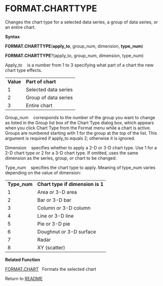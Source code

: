 # FORMAT.CHARTTYPE

Changes the chart type for a selected data series, a group of data
series, or an entire chart.

**Syntax**

**FORMAT.CHARTTYPE**(**apply\_to**, group\_num, dimension,
**type\_num**)

**FORMAT.CHARTTYPE**?(apply\_to, group\_num, dimension, type\_num)

Apply\_to&nbsp;&nbsp;&nbsp;&nbsp;is a number from 1 to 3 specifying what
part of a chart the new chart type effects.

|           |                      |
| --------- | -------------------- |
| **Value** | **Part of chart**    |
| 1         | Selected data series |
| 2         | Group of data series |
| 3         | Entire chart         |

Group\_num&nbsp;&nbsp;&nbsp;&nbsp;corresponds to the number of the group
you want to change as listed in the Group list box of the Chart Type
dialog box, which appears when you click Chart Type from the Format menu
while a chart is active. Groups are numbered starting with 1 for the
group at the top of the list. This argument is required if apply\_to
equals 2; otherwise it is ignored.

Dimension&nbsp;&nbsp;&nbsp;&nbsp;specifies whether to apply a 2-D or 3-D
chart type. Use 1 for a 2-D chart type or 2 for a 3-D chart type. If
omitted, uses the same dimension as the series, group, or chart to be
changed.

Type\_num&nbsp;&nbsp;&nbsp;&nbsp;specifies the chart type to apply.
Meaning of type\_num varies depending on the value of dimension:

|               |                                  |
| ------------- | -------------------------------- |
| **Type\_num** | **Chart type if dimension is 1** |
| 1             | Area or 3-D area                 |
| 2             | Bar or 3-D bar                   |
| 3             | Column or 3-D column             |
| 4             | Line or 3-D line                 |
| 5             | Pie or 3-D pie                   |
| 6             | Doughnut or 3-D surface          |
| 7             | Radar                            |
| 8             | XY (scatter)                     |

**Related Function**

[FORMAT.CHART](FORMAT.CHART.md)&nbsp;&nbsp;&nbsp;Formats the selected chart



Return to [README](README.md)

